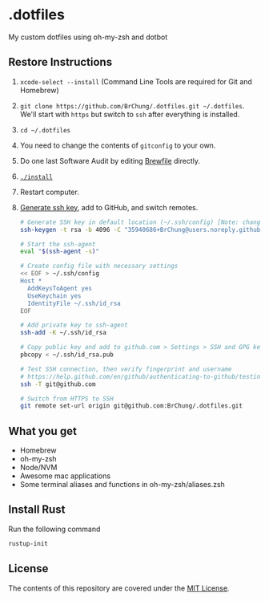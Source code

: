 # .dotfiles

My custom dotfiles using oh-my-zsh and dotbot

## Restore Instructions

1. `xcode-select --install` (Command Line Tools are required for Git and Homebrew)
2. `git clone https://github.com/BrChung/.dotfiles.git ~/.dotfiles`. We'll start with `https` but switch to `ssh` after everything is installed.
3. `cd ~/.dotfiles`
4. You need to change the contents of `gitconfig` to your own.
5. Do one last Software Audit by editing [Brewfile](Brewfile) directly.
6. [`./install`](install)
7. Restart computer.
8. [Generate ssh key](https://help.github.com/en/github/authenticating-to-github/connecting-to-github-with-ssh), add to GitHub, and switch remotes.

   ```zsh
   # Generate SSH key in default location (~/.ssh/config) [Note: change comment with your no-reply email address]
   ssh-keygen -t rsa -b 4096 -C "35940686+BrChung@users.noreply.github.com"

   # Start the ssh-agent
   eval "$(ssh-agent -s)"

   # Create config file with necessary settings
   << EOF > ~/.ssh/config
   Host *
     AddKeysToAgent yes
     UseKeychain yes
     IdentityFile ~/.ssh/id_rsa
   EOF

   # Add private key to ssh-agent
   ssh-add -K ~/.ssh/id_rsa

   # Copy public key and add to github.com > Settings > SSH and GPG keys
   pbcopy < ~/.ssh/id_rsa.pub

   # Test SSH connection, then verify fingerprint and username
   # https://help.github.com/en/github/authenticating-to-github/testing-your-ssh-connection
   ssh -T git@github.com

   # Switch from HTTPS to SSH
   git remote set-url origin git@github.com:BrChung/.dotfiles.git
   ```

## What you get

- Homebrew
- oh-my-zsh
- Node/NVM
- Awesome mac applications
- Some terminal aliases and functions in oh-my-zsh/aliases.zsh

## Install Rust

Run the following command

```bash
rustup-init
```

## License

The contents of this repository are covered under the [MIT License](LICENSE).
